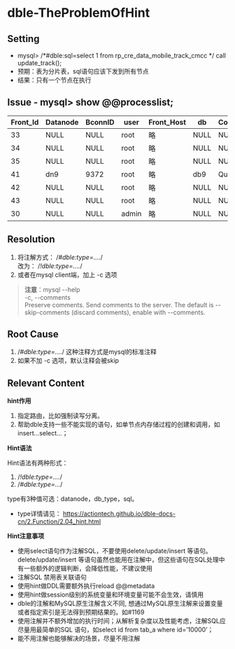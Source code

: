 # dble-TheProblemOfHint  

## Setting  

- mysql> /*#dble:sql=select 1 from rp_cre_data_mobile_track_cmcc */ call update_track(); 
- 预期：表为分片表，sql语句应该下发到所有节点 
- 结果：只有一个节点在执行 

## Issue  - mysql> show @@processlist; 
| Front_Id | Datanode | BconnID | user | Front_Host | db | Command | Time | State | Info |  
| ---- | ---- | ---- | ----| ---- | ----| ---- | ----|---- | ----|
| 33 | NULL | NULL | root | 略 | NULL | NULL | 0 | updating | NULL |  
| 34 | NULL | NULL | root | 略 | NULL | NULL | 0 | updating | NULL |  
| 35 | NULL | NULL | root | 略 | NULL | NULL | 0 | updating | NULL |  
| 41 | dn9 | 9372 | root | 略 | db9 | Query | 0 | updating | NULL |  
| 42 | NULL | NULL | root | 略 | NULL | NULL | 0 | updating | NULL |  
| 43 | NULL | NULL | root | 略 | NULL | NULL | 0 | updating | NULL |  
| 30 | NULL | NULL | admin | 略 | NULL | NULL | 0 | updating | NULL | 

## Resolution  

1. 将注解方式：  /*#dble:type=....*/  
改为：  /*!dble:type=....*/ 
2. 或者在mysql client端，加上 -c 选项

>**注意**：mysql --help  
>-c, --comments  
>Preserve comments. Send comments to the server. The default is --skip-comments (discard comments), enable with --comments. 

## Root Cause  

1. /*#dble:type=....*/ 这种注释方式是mysql的标准注释 
2. 如果不加 -c 选项，默认注释会被skip 

## Relevant Content  

**hint作用**  

1. 指定路由，比如强制读写分离。 
2. 帮助dble支持一些不能实现的语句，如单节点内存储过程的创建和调用，如insert…select…； 

**Hint语法**  

Hint语法有两种形式：  
1. /*!dble:type=....*/ 
2. /*#dble:type=...*/ 

type有3种值可选：datanode，db_type，sql。  
- type详情请见： https://actiontech.github.io/dble-docs-cn/2.Function/2.04_hint.html  

**Hint注意事项**  

- 使用select语句作为注解SQL，不要使用delete/update/insert 等语句。delete/update/insert 等语句虽然也能用在注解中，但这些语句在SQL处理中有一些额外的逻辑判断，会降低性能，不建议使用
- 注解SQL 禁用表关联语句
- 使用hint做DDL需要额外执行reload @@metadata 
- 使用hint做session级别的系统变量和环境变量可能不会生效，请慎用 
- dble的注解和MySQL原生注解含义不同, 想通过MySQL原生注解来设置变量或者指定索引是无法得到预期结果的。如#1169 
- 使用注解并不额外增加的执行时间；从解析复杂度以及性能考虑，注解SQL应尽量用最简单的SQL 语句，如select id from tab_a where id=’10000’； 
- 能不用注解也能够解决的场景，尽量不用注解
<!--stackedit_data:
eyJoaXN0b3J5IjpbMTU4ODgwMDgyNywtNjkyNTc4MzUxXX0=
-->